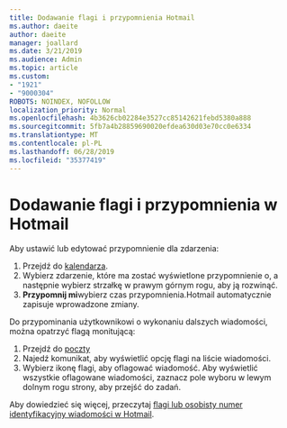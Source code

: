 ```yaml
---
title: Dodawanie flagi i przypomnienia Hotmail
ms.author: daeite
author: daeite
manager: joallard
ms.date: 3/21/2019
ms.audience: Admin
ms.topic: article
ms.custom:
- "1921"
- "9000304"
ROBOTS: NOINDEX, NOFOLLOW
localization_priority: Normal
ms.openlocfilehash: 4b3626cb02284e3527cc85142621febd5380a888
ms.sourcegitcommit: 5fb7a4b28859690020efdea630d03e70cc0e6334
ms.translationtype: MT
ms.contentlocale: pl-PL
ms.lasthandoff: 06/28/2019
ms.locfileid: "35377419"
---
```

# <a name="adding-flags-and-reminders-in-outlookcom"></a>Dodawanie flagi i przypomnienia w Hotmail

Aby ustawić lub edytować przypomnienie dla zdarzenia:

1. Przejdź do [kalendarza](https://outlook.live.com/calendar/).
1. Wybierz zdarzenie, które ma zostać wyświetlone przypomnienie o, a następnie wybierz strzałkę w prawym górnym rogu, aby ją rozwinąć.
1. **Przypomnij mi**wybierz czas przypomnienia.Hotmail automatycznie zapisuje wprowadzone zmiany.

Do przypominania użytkownikowi o wykonaniu dalszych wiadomości, można opatrzyć flagą monitującą:

1. Przejdź do [poczty](https://outlook.live.com/mail/)
1. Najedź komunikat, aby wyświetlić opcję flagi na liście wiadomości.
1. Wybierz ikonę flagi, aby oflagować wiadomość. Aby wyświetlić wszystkie oflagowane wiadomości, zaznacz pole wyboru w lewym dolnym rogu strony, aby przejść do zadań.
 
Aby dowiedzieć się więcej, przeczytaj [flagi lub osobisty numer identyfikacyjny wiadomości w Hotmail](https://support.office.com/article/8e911e69-30d6-4cc8-8c71-a1163560618a).
